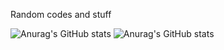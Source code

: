 Random codes and stuff

<!---
MCLiii/MCLiii is a ✨ special ✨ repository because its `README.md` (this file) appears on your GitHub profile.
You can click the Preview link to take a look at your changes.
--->
![Anurag's GitHub stats](https://github-readme-stats.vercel.app/api?username=MCLiii&show_icons=true&theme=cobalt)
![Anurag's GitHub stats](https://camo.githubusercontent.com/api?username=MCLiii&show_icons=true&theme=cobalt)
